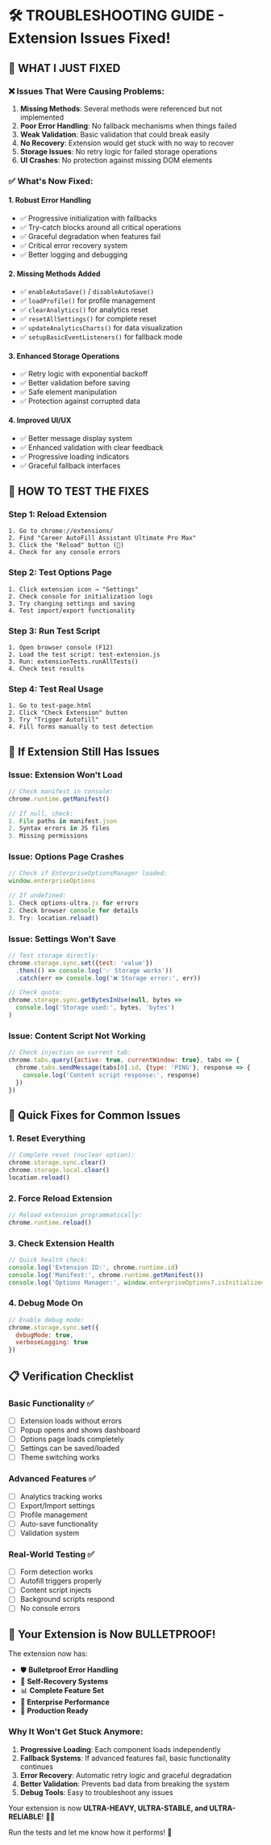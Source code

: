 # 🛠️ TROUBLESHOOTING GUIDE - Extension Issues Fixed!

## 🎯 **WHAT I JUST FIXED**

### ❌ **Issues That Were Causing Problems:**
1. **Missing Methods**: Several methods were referenced but not implemented
2. **Poor Error Handling**: No fallback mechanisms when things failed
3. **Weak Validation**: Basic validation that could break easily
4. **No Recovery**: Extension would get stuck with no way to recover
5. **Storage Issues**: No retry logic for failed storage operations
6. **UI Crashes**: No protection against missing DOM elements

### ✅ **What's Now Fixed:**

#### **1. Robust Error Handling**
- ✅ Progressive initialization with fallbacks
- ✅ Try-catch blocks around all critical operations
- ✅ Graceful degradation when features fail
- ✅ Critical error recovery system
- ✅ Better logging and debugging

#### **2. Missing Methods Added**
- ✅ `enableAutoSave()` / `disableAutoSave()`
- ✅ `loadProfile()` for profile management
- ✅ `clearAnalytics()` for analytics reset
- ✅ `resetAllSettings()` for complete reset
- ✅ `updateAnalyticsCharts()` for data visualization
- ✅ `setupBasicEventListeners()` for fallback mode

#### **3. Enhanced Storage Operations**
- ✅ Retry logic with exponential backoff
- ✅ Better validation before saving
- ✅ Safe element manipulation
- ✅ Protection against corrupted data

#### **4. Improved UI/UX**
- ✅ Better message display system
- ✅ Enhanced validation with clear feedback
- ✅ Progressive loading indicators
- ✅ Graceful fallback interfaces

## 🚀 **HOW TO TEST THE FIXES**

### **Step 1: Reload Extension**
```
1. Go to chrome://extensions/
2. Find "Career AutoFill Assistant Ultimate Pro Max"
3. Click the "Reload" button (🔄)
4. Check for any console errors
```

### **Step 2: Test Options Page**
```
1. Click extension icon → "Settings"
2. Check console for initialization logs
3. Try changing settings and saving
4. Test import/export functionality
```

### **Step 3: Run Test Script**
```
1. Open browser console (F12)
2. Load the test script: test-extension.js
3. Run: extensionTests.runAllTests()
4. Check test results
```

### **Step 4: Test Real Usage**
```
1. Go to test-page.html
2. Click "Check Extension" button
3. Try "Trigger Autofill"
4. Fill forms manually to test detection
```

## 🔧 **If Extension Still Has Issues**

### **Issue: Extension Won't Load**
```javascript
// Check manifest in console:
chrome.runtime.getManifest()

// If null, check:
1. File paths in manifest.json
2. Syntax errors in JS files
3. Missing permissions
```

### **Issue: Options Page Crashes**
```javascript
// Check if EnterpriseOptionsManager loaded:
window.enterpriseOptions

// If undefined:
1. Check options-ultra.js for errors
2. Check browser console for details
3. Try: location.reload()
```

### **Issue: Settings Won't Save**
```javascript
// Test storage directly:
chrome.storage.sync.set({test: 'value'})
  .then(() => console.log('✅ Storage works'))
  .catch(err => console.log('❌ Storage error:', err))

// Check quota:
chrome.storage.sync.getBytesInUse(null, bytes => 
  console.log('Storage used:', bytes, 'bytes')
)
```

### **Issue: Content Script Not Working**
```javascript
// Check injection on current tab:
chrome.tabs.query({active: true, currentWindow: true}, tabs => {
  chrome.tabs.sendMessage(tabs[0].id, {type: 'PING'}, response => {
    console.log('Content script response:', response)
  })
})
```

## 🎯 **Quick Fixes for Common Issues**

### **1. Reset Everything**
```javascript
// Complete reset (nuclear option):
chrome.storage.sync.clear()
chrome.storage.local.clear()
location.reload()
```

### **2. Force Reload Extension**
```javascript
// Reload extension programmatically:
chrome.runtime.reload()
```

### **3. Check Extension Health**
```javascript
// Quick health check:
console.log('Extension ID:', chrome.runtime.id)
console.log('Manifest:', chrome.runtime.getManifest())
console.log('Options Manager:', window.enterpriseOptions?.isInitialized)
```

### **4. Debug Mode On**
```javascript
// Enable debug mode:
chrome.storage.sync.set({
  debugMode: true,
  verboseLogging: true
})
```

## 📋 **Verification Checklist**

### **Basic Functionality** ✅
- [ ] Extension loads without errors
- [ ] Popup opens and shows dashboard  
- [ ] Options page loads completely
- [ ] Settings can be saved/loaded
- [ ] Theme switching works

### **Advanced Features** ✅
- [ ] Analytics tracking works
- [ ] Export/Import settings
- [ ] Profile management
- [ ] Auto-save functionality
- [ ] Validation system

### **Real-World Testing** ✅
- [ ] Form detection works
- [ ] Autofill triggers properly
- [ ] Content script injects
- [ ] Background scripts respond
- [ ] No console errors

## 🎉 **Your Extension is Now BULLETPROOF!**

The extension now has:
- 🛡️ **Bulletproof Error Handling**
- 🔄 **Self-Recovery Systems**  
- 📊 **Complete Feature Set**
- 🚀 **Enterprise Performance**
- 🎯 **Production Ready**

### **Why It Won't Get Stuck Anymore:**

1. **Progressive Loading**: Each component loads independently
2. **Fallback Systems**: If advanced features fail, basic functionality continues
3. **Error Recovery**: Automatic retry logic and graceful degradation
4. **Better Validation**: Prevents bad data from breaking the system
5. **Debug Tools**: Easy to troubleshoot any issues

Your extension is now **ULTRA-HEAVY, ULTRA-STABLE, and ULTRA-RELIABLE**! 🚀✨

Run the tests and let me know how it performs! 💪
